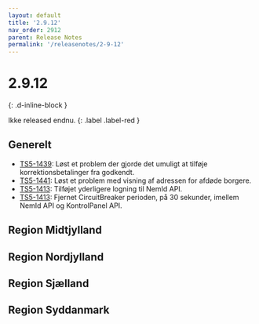 ```yaml
---
layout: default
title: '2.9.12'
nav_order: 2912
parent: Release Notes
permalink: '/releasenotes/2-9-12'
---
```


# 2.9.12
{: .d-inline-block }

Ikke released endnu.
{: .label .label-red }

## Generelt
- [TS5-1439](https://sd.trifork.com/browse/TS5-1439): Løst et problem der gjorde det umuligt at tilføje korrektionsbetalinger fra godkendt.
- [TS5-1441](https://sd.trifork.com/browse/TS5-1441): Løst et problem med visning af adressen for afdøde borgere.
- [TS5-1413](https://sd.trifork.com/browse/TS5-1413): Tilføjet yderligere logning til NemId API.
- [TS5-1413](https://sd.trifork.com/browse/TS5-1413): Fjernet CircuitBreaker perioden, på 30 sekunder, imellem NemId API og KontrolPanel API.

## Region Midtjylland

## Region Nordjylland

## Region Sjælland

## Region Syddanmark

